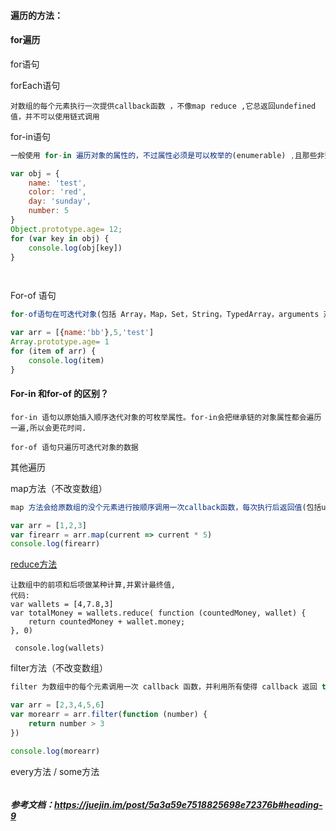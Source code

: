 #### 遍历的方法：



#### for遍历

for语句

forEach语句

```
对数组的每个元素执行一次提供callback函数 ，不像map reduce ,它总返回undefined值，并不可以使用链式调用
```

for-in语句

```js
一般使用 for-in 遍历对象的属性的，不过属性必须是可以枚举的(enumerable) ,且那些非整数类型和继承的原型链上的属性也可以遍历的但是必须是可枚举的

var obj = {
    name: 'test',
    color: 'red',
    day: 'sunday',
    number: 5
}
Object.prototype.age= 12;
for (var key in obj) {
    console.log(obj[key])
}

 
```



For-of 语句

```js
for-of语句在可迭代对象(包括 Array，Map，Set，String，TypedArray，arguments 对象等等）上创建一个迭代循环，)、

var arr = [{name:'bb'},5,'test']
Array.prototype.age= 1
for (item of arr) {
    console.log(item)
}

```



#### For-in 和for-of 的区别？

```
for-in 语句以原始插入顺序迭代对象的可枚举属性。for-in会把继承链的对象属性都会遍历一遍,所以会更花时间.

for-of 语句只遍历可迭代对象的数据
```



其他遍历



map方法（不改变数组）

```js
map 方法会给原数组的没个元素进行按顺序调用一次callback函数，每次执行后返回值(包括undefined) 组合成新的一个数组

var arr = [1,2,3]
var firearr = arr.map(current => current * 5)
console.log(firearr)
```

[reduce方法](https://developer.mozilla.org/zh-CN/docs/Web/JavaScript/Reference/Global_Objects/Array/Reduce)

```
让数组中的前项和后项做某种计算,并累计最终值,
代码:
var wallets = [4,7.8,3]
var totalMoney = wallets.reduce( function (countedMoney, wallet) {
    return countedMoney + wallet.money;
}, 0)

 console.log(wallets)

```



filter方法（不改变数组）

```js
filter 为数组中的每个元素调用一次 callback 函数，并利用所有使得 callback 返回 true 或 等价于 true 的值 的元素创建一个新数组

var arr = [2,3,4,5,6]
var morearr = arr.filter(function (number) {
    return number > 3
})

console.log(morearr)

```





every方法 / some方法

```

```



##### 参考文档：https://juejin.im/post/5a3a59e7518825698e72376b#heading-9

